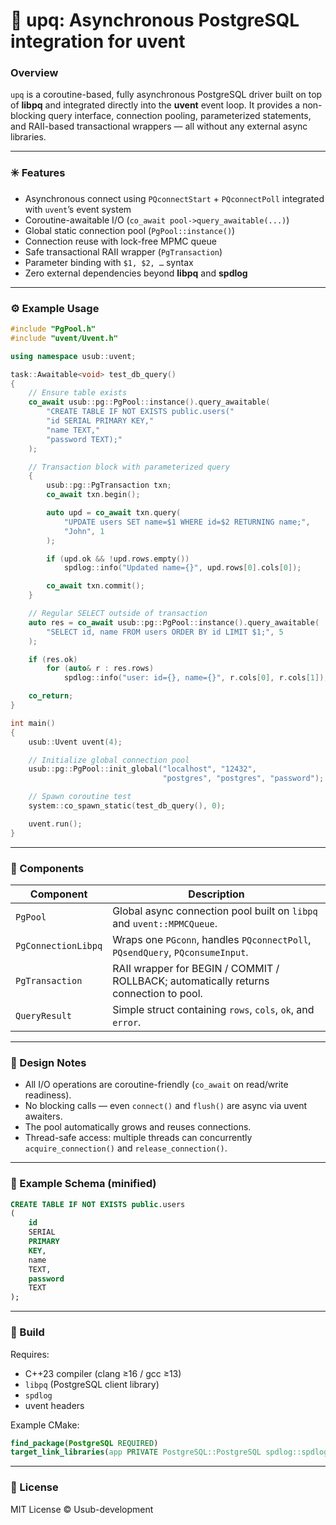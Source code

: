 # 🧩 upq: Asynchronous PostgreSQL integration for uvent

### Overview

`upq` is a coroutine-based, fully asynchronous PostgreSQL driver built on top of **libpq** and integrated directly into
the **uvent** event loop.
It provides a non-blocking query interface, connection pooling, parameterized statements, and RAII-based transactional
wrappers — all without any external async libraries.

---

### ✳️ Features

* Asynchronous connect using `PQconnectStart` + `PQconnectPoll` integrated with `uvent`’s event system
* Coroutine-awaitable I/O (`co_await pool->query_awaitable(...)`)
* Global static connection pool (`PgPool::instance()`)
* Connection reuse with lock-free MPMC queue
* Safe transactional RAII wrapper (`PgTransaction`)
* Parameter binding with `$1, $2, …` syntax
* Zero external dependencies beyond **libpq** and **spdlog**

---

### ⚙️ Example Usage

```cpp
#include "PgPool.h"
#include "uvent/Uvent.h"

using namespace usub::uvent;

task::Awaitable<void> test_db_query()
{
    // Ensure table exists
    co_await usub::pg::PgPool::instance().query_awaitable(
        "CREATE TABLE IF NOT EXISTS public.users("
        "id SERIAL PRIMARY KEY,"
        "name TEXT,"
        "password TEXT);"
    );

    // Transaction block with parameterized query
    {
        usub::pg::PgTransaction txn;
        co_await txn.begin();

        auto upd = co_await txn.query(
            "UPDATE users SET name=$1 WHERE id=$2 RETURNING name;",
            "John", 1
        );

        if (upd.ok && !upd.rows.empty())
            spdlog::info("Updated name={}", upd.rows[0].cols[0]);

        co_await txn.commit();
    }

    // Regular SELECT outside of transaction
    auto res = co_await usub::pg::PgPool::instance().query_awaitable(
        "SELECT id, name FROM users ORDER BY id LIMIT $1;", 5
    );

    if (res.ok)
        for (auto& r : res.rows)
            spdlog::info("user: id={}, name={}", r.cols[0], r.cols[1]);

    co_return;
}

int main()
{
    usub::Uvent uvent(4);

    // Initialize global connection pool
    usub::pg::PgPool::init_global("localhost", "12432",
                                  "postgres", "postgres", "password");

    // Spawn coroutine test
    system::co_spawn_static(test_db_query(), 0);

    uvent.run();
}
```

---

### 🔩 Components

| Component           | Description                                                                           |
|---------------------|---------------------------------------------------------------------------------------|
| `PgPool`            | Global async connection pool built on `libpq` and `uvent::MPMCQueue`.                 |
| `PgConnectionLibpq` | Wraps one `PGconn`, handles `PQconnectPoll`, `PQsendQuery`, `PQconsumeInput`.         |
| `PgTransaction`     | RAII wrapper for BEGIN / COMMIT / ROLLBACK; automatically returns connection to pool. |
| `QueryResult`       | Simple struct containing `rows`, `cols`, `ok`, and `error`.                           |

---

### 🧠 Design Notes

* All I/O operations are coroutine-friendly (`co_await` on read/write readiness).
* No blocking calls — even `connect()` and `flush()` are async via uvent awaiters.
* The pool automatically grows and reuses connections.
* Thread-safe access: multiple threads can concurrently `acquire_connection()` and `release_connection()`.

---

### 🧱 Example Schema (minified)

```sql
CREATE TABLE IF NOT EXISTS public.users
(
    id
    SERIAL
    PRIMARY
    KEY,
    name
    TEXT,
    password
    TEXT
);
```

---

### 🚀 Build

Requires:

* C++23 compiler (clang ≥16 / gcc ≥13)
* `libpq` (PostgreSQL client library)
* `spdlog`
* uvent headers

Example CMake:

```cmake
find_package(PostgreSQL REQUIRED)
target_link_libraries(app PRIVATE PostgreSQL::PostgreSQL spdlog::spdlog)
```

---

### 📜 License

MIT License © Usub-development